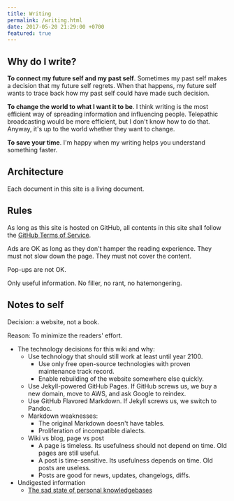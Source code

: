 ```yaml
---
title: Writing
permalink: /writing.html
date: 2017-05-20 21:29:00 +0700
featured: true
---
```


## Why do I write?

**To connect my future self and my past self**.
Sometimes my past self makes a decision that my future self regrets.
When that happens, my future self wants to trace back
how my past self could have made such decision.

**To change the world to what I want it to be**.
I think writing is the most efficient way of
spreading information and influencing people.
Telepathic broadcasting would be more efficient,
but I don't know how to do that.
Anyway, it's up to the world
whether they want to change.

**To save your time**.
I'm happy when my writing helps you understand something faster.

## Architecture

Each document in this site is a living document.

## Rules

As long as this site is hosted on GitHub,
all contents in this site shall follow the
[GitHub Terms of Service](https://help.github.com/articles/github-terms-of-service/).

Ads are OK as long as they don't hamper the reading experience.
They must not slow down the page.
They must not cover the content.

Pop-ups are not OK.

Only useful information.
No filler, no rant, no hatemongering.

## Notes to self

Decision: a website, not a book.

Reason: To minimize the readers' effort.

- The technology decisions for this wiki and why:
    - Use technology that should still work at least until year 2100.
        - Use only free open-source technologies with proven maintenance track record.
        - Enable rebuilding of the website somewhere else quickly.
    - Use Jekyll-powered GitHub Pages. If GitHub screws us, we buy a new domain, move to AWS, and ask Google to reindex.
    - Use GitHub Flavored Markdown. If Jekyll screws us, we switch to Pandoc.
    - Markdown weaknesses:
        - The original Markdown doesn't have tables.
        - Proliferation of incompatible dialects.
    - Wiki vs blog, page vs post
        - A page is timeless. Its usefulness should not depend on time.
        Old pages are still useful.
        - A post is time-sensitive. Its usefulness depends on time.
        Old posts are useless.
        - Posts are good for news, updates, changelogs, diffs.
- Undigested information
    - [The sad state of personal knowledgebases](https://news.ycombinator.com/item?id=10739227)
